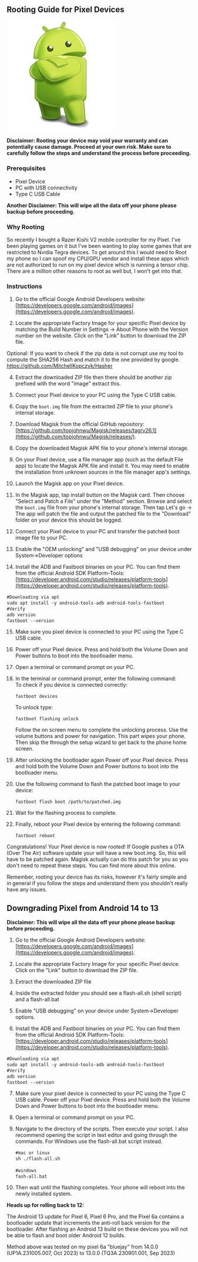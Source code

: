 ## Rooting Guide for Pixel Devices

<img src="android.png" width="300">

**Disclaimer: Rooting your device may void your warranty and can potentially cause damage. Proceed at your own risk. Make sure to carefully follow the steps and understand the process before proceeding.**

### Prerequisites

- Pixel Device
- PC with USB connectivity
- Type C USB Cable

**Another Disclaimer:
This will wipe all the data off your phone please backup before proceeding.**


### Why Rooting
So recently I bought a Razer Kishi V2 mobile controller for my Pixel. I've been playing games on it but I've been wanting to play some games that are restricted to Nvidia Tegra devices. To get around this I would need to Root my phone so I can spoof my CPU/GPU vendor and install these apps which are not authorized to run on my pixel device which is running a tensor chip. There are a million other reasons to root as well but, I won't get into that.

### Instructions

1. Go to the official Google Android Developers website: [https://developers.google.com/android/images](https://developers.google.com/android/images).

2. Locate the appropriate Factory Image for your specific Pixel device by matching the Build Number in Settings -> About Phone with the Version number on the website. Click on the "Link" button to download the ZIP file.

Optional:
If you want to check if the zip data is not corrupt use my tool to compute the SHA256 Hash and
match it to the one provided by google.
https://github.com/MitchellKopczyk/Hasher

4. Extract the downloaded ZIP file then there should be another zip prefixed with the word "image" extract this.

5. Connect your Pixel device to your PC using the Type C USB cable.

6. Copy the `boot.img` file from the extracted ZIP file to your phone's internal storage.

7. Download Magisk from the official GitHub repository: [https://github.com/topjohnwu/Magisk/releases/tag/v26.1](https://github.com/topjohnwu/Magisk/releases/).

8. Copy the downloaded Magisk APK file to your phone's internal storage.

9. On your Pixel device, use a file manager app (such as the default File app) to locate the Magisk APK file and install it. You may need to enable the installation from unknown sources in the file manager app's settings.

10. Launch the Magisk app on your Pixel device.

11. In the Magisk app, tap install button on the Magisk card.
Then choose "Select and Patch a File" under the "Method" section. Browse and select the `boot.img` file from your phone's internal storage.
Then tap Let's go -> 
The app will patch the file and output the patched file to the "Download" folder on your device this should be logged.

13. Connect your Pixel device to your PC and transfer the patched boot image file to your PC.

14. Enable the "OEM unlocking" and "USB debugging" on your device under System->Developer options

15. Install the ADB and Fastboot binaries on your PC. You can find them from the official Android SDK Platform-Tools: [https://developer.android.com/studio/releases/platform-tools](https://developer.android.com/studio/releases/platform-tools).

```
#Downloading via apt
sudo apt install -y android-tools-adb android-tools-fastboot
#Verify
adb version
fastboot --version
```

15. Make sure you pixel device is connected to your PC using the Type C USB cable.

16. Power off your Pixel device. Press and hold both the Volume Down and Power buttons to boot into the bootloader menu.

17. Open a terminal or command prompt on your PC.

18. In the terminal or command prompt, enter the following command:
    <br/>To check if you device is connected correctly:
    ```
    fastboot devices
    ```
    To unlock type:
    ```
    fastboot flashing unlock
    ```
    Follow the on screen menu to complete the unlocking process. Use the volume buttons and power for navigation. This part wipes your phone.
    Then skip the through the setup wizard to get back to the phone home screen.

19. After unlocking the bootloader again Power off your Pixel device. Press and hold both the Volume Down and Power buttons to boot into the bootloader menu.

20. Use the following command to flash the patched boot image to your device:
    ```
    fastboot flash boot /path/to/patched.img
    ```

21. Wait for the flashing process to complete.

22. Finally, reboot your Pixel device by entering the following command:
    ```
    fastboot reboot
    ```

Congratulations! Your Pixel device is now rooted! If Google pushes a OTA (Over The Air) software update your will have a new boot.img. So, this will have to be patched again. Magisk actually can do this patch for you so you don't need to repeat these steps. You can find more about this online.

Remember, rooting your device has its risks, however it's fairly simple and in general if you follow the steps and understand them you shouldn't really have any issues.

## Downgrading Pixel from Android 14 to 13

**Disclaimer:
This will wipe all the data off your phone please backup before proceeding.**

1. Go to the official Google Android Developers website: [https://developers.google.com/android/images](https://developers.google.com/android/images).

2. Locate the appropriate Factory Image for your specific Pixel device. Click on the "Link" button to download the ZIP file.

3. Extract the downloaded ZIP file

4. Inside the extracted folder you should see a flash-all.sh (shell script) and a flash-all.bat

5. Enable "USB debugging" on your device under System->Developer options.

6. Install the ADB and Fastboot binaries on your PC. You can find them from the official Android SDK Platform-Tools: [https://developer.android.com/studio/releases/platform-tools](https://developer.android.com/studio/releases/platform-tools).

```
#Downloading via apt
sudo apt install -y android-tools-adb android-tools-fastboot
#Verify
adb version
fastboot --version
```

7. Make sure your pixel device is connected to your PC using the Type C USB cable. Power off your Pixel device. Press and hold both the Volume Down and Power buttons to boot into the bootloader menu.
    
8. Open a terminal or command prompt on your PC.

9. Navigate to the directory of the scripts. Then execute your script. I also recommend opening the script in text editor and going through the commands. For Windows use the flash-all.bat script instead.
    ```
    #mac or linux
    sh ./flash-all.sh

    #windows
    fash-all.bat
    ```
    
10. Then wait until the flashing completes. Your phone will reboot into the newly installed system.

**Heads up for rolling back to 12:**

The Android 13 update for Pixel 6, Pixel 6 Pro, and the Pixel 6a contains a bootloader update that increments the anti-roll back version for the bootloader. After flashing an Android 13 build on these devices you will not be able to flash and boot older Android 12 builds.

Method above was tested on my pixel 6a "bluejay" from 14.0.0 (UP1A.231005.007, Oct 2023) to 13.0.0 (TQ3A.230901.001, Sep 2023) 
